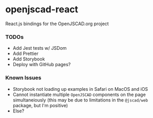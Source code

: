 # openjscad-react

React.js bindings for the OpenJSCAD.org project

### TODOs

-   Add Jest tests w/ JSDom
-   Add Prettier
-   Add Storybook
-   Deploy with GitHub pages?

### Known Issues

-   Storybook not loading up examples in Safari on MacOS and iOS
-   Cannot instantiate multiple `OpenJSCAD` components on the page simultaneiously (this may be due to limitations in the `@jscad/web` package, but I'm positive)
-   Else?
